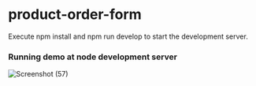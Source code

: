 # product-order-form

Execute npm install and npm run develop to start the development server.

### Running demo at node development server

![Screenshot (57)](https://user-images.githubusercontent.com/28500944/127304038-e2071a2d-7e70-4f94-bd68-bdba70bf97d4.png)


